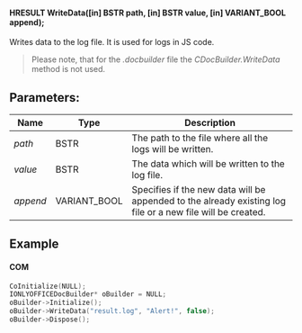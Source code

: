 #### HRESULT WriteData(\[in] BSTR path, \[in] BSTR value, \[in] VARIANT\_BOOL append);

Writes data to the log file. It is used for logs in JS code.

> Please note, that for the *.docbuilder* file the *CDocBuilder.WriteData* method is not used.

## Parameters:

| Name     | Type          | Description                                                                                                |
| -------- | ------------- | ---------------------------------------------------------------------------------------------------------- |
| *path*   | BSTR          | The path to the file where all the logs will be written.                                                   |
| *value*  | BSTR          | The data which will be written to the log file.                                                            |
| *append* | VARIANT\_BOOL | Specifies if the new data will be appended to the already existing log file or a new file will be created. |

## Example

#### COM

```c++
CoInitialize(NULL);
IONLYOFFICEDocBuilder* oBuilder = NULL;
oBuilder->Initialize();
oBuilder->WriteData("result.log", "Alert!", false);
oBuilder->Dispose();
```

